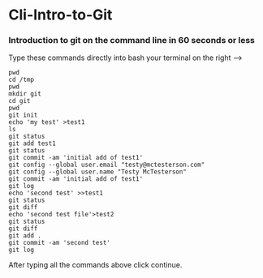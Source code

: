 Cli-Intro-to-Git
==========

### Introduction to git on the command line in 60 seconds or less


Type these commands directly into bash your terminal on the right -->

```
pwd
cd /tmp
pwd
mkdir git
cd git
pwd
git init
echo 'my test' >test1
ls
git status
git add test1
git status
git commit -am 'initial add of test1'
git config --global user.email "testy@mctesterson.com"
git config --global user.name "Testy McTesterson"
git commit -am 'initial add of test1'
git log
echo 'second test' >>test1
git status
git diff
echo 'second test file'>test2
git status
git diff
git add .
git commit -am 'second test'
git log
```

After typing all the commands above click continue.
